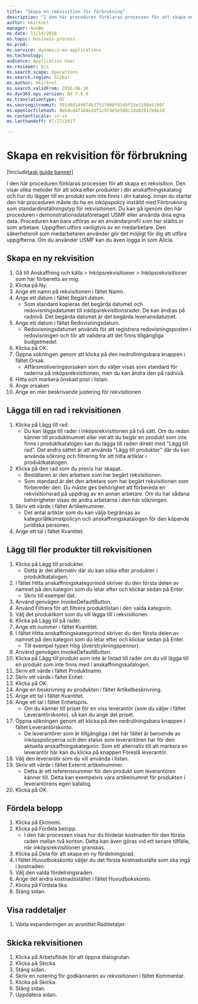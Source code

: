 ```yaml
--- 
title: "Skapa en rekvisition för förbrukning"
description: "I den här proceduren förklaras processen för att skapa en rekvisition."
author: mkirknel
manager: AnnBe
ms.date: 11/14/2016
ms.topic: business-process
ms.prod: 
ms.service: dynamics-ax-applications
ms.technology: 
audience: Application User
ms.reviewer: bis
ms.search.scope: Operations
ms.search.region: Global
ms.author: mkirknel
ms.search.validFrom: 2016-06-30
ms.dyn365.ops.version: AX 7.0.0
ms.translationtype: HT
ms.sourcegitcommit: f01d88149074b37517d00f03d8f55e1199a5198f
ms.openlocfilehash: 8eb4cd47104e2df1c973e5e508c1da02617b9a1d
ms.contentlocale: sv-se
ms.lasthandoff: 07/27/2017

---
```

# <a name="create-a-requisition-for-consumption"></a>Skapa en rekvisition för förbrukning

[!include[task guide banner](../../includes/task-guide-banner.md)]

I den här proceduren förklaras processen för att skapa en rekvisition. Den visar olika metoder för att söka efter produkter i din anskaffningskatalog och hur du lägger till en produkt som inte finns i din katalog. Innan du startar den här proceduren måste du ha en inköpspolicy inställd med Förbrukning som standardinställningstyp för rekvisitionen. Du kan gå igenom den här proceduren i demonstrationsdataföretaget USMF eller använda dina egna data. Proceduren kan bara utföras av en användarprofil som har ställts in som arbetare.  Uppgiften utförs vanligtvis av en medarbetare. Den säkerhetsroll som medarbetaren använder gör det möjligt för dig att utföra uppgifterna. Om du använder USMF kan du även logga in som Alicia.


## <a name="create-a-new-requisition"></a>Skapa en ny rekvisition
1. Gå till Anskaffning och källa > Inköpsrekvisitioner > Inköpsrekvisitioner som har förberetts av mig.
2. Klicka på Ny.
3. Ange ett namn på rekvisitionen i fältet Namn.
4. Ange ett datum i fältet Begärt datum.
    * Som standard kopieras det begärda datumet och redovisningsdatumet till inköpsrekvisitionsrader. De kan ändras på radnivå. Det begärda datumet är det begärda leveransdatumet.  
5. Ange ett datum i fältet Redovisningsdatum.
    * Redovisningsdatumet används för att registrera redovisningsposten i redovisningen och för att validera att det finns tillgängliga budgetmedel.  
6. Klicka på OK.
7. Öppna sökningen genom att klicka på den nedrullningsbara knappen i fältet Orsak.
    * Affärsmotiveringsorsaken som du väljer visas som standard för raderna på inköpsrekvisitionen, men du kan ändra den på radnivå.    
8. Hitta och markera önskad post i listan.
9. Ange orsaken
10. Ange en mer beskrivande justering för rekvisitionen

## <a name="add-a-line-to-the-requisition"></a>Lägga till en rad i rekvisitionen
1. Klicka på Lägg till rad.
    * Du kan lägga till rader i inköpsrekvisitionen på två sätt. Om du redan känner till produktnumret eller vet att du begär en produkt som inte finns i produktkatalogen kan du lägga till raden direkt med "Lägg till rad". Det andra sättet är att använda "Lägg till produkter" där du kan använda sökning och filtrering för att hitta artiklar i produktkatalogen.    
2. Klicka på den rad som du precis har skapat.
    * Beställaren är den arbetare som har begärt rekvisitionen.   
    * Som standard är det den arbetare som har begärt rekvisitionen som förbereder den. Du måste ges behörighet att förbereda en rekvisitionsrad på uppdrag av en annan arbetare. Om du har sådana behörigheter visas de andra arbetarna i den här sökningen.  
3. Skriv ett värde i fältet Artikelnummer.
    * Det antal artiklar som du kan välja begränsas av kategoriåtkomstpolicyn och anskaffningskatalogen för den köpande juridiska personen.    
4. Ange ett tal i fältet Kvantitet.

## <a name="add-more-products-to-the-requisition"></a>Lägg till fler produkter till rekvisitionen
1. Klicka på Lägg till produkter.
    * Detta är det alternativ där du kan söka efter produkter i produktkatalogen.      
2. I fältet Hitta anskaffningskategorinod skriver du den första delen av namnet på den kategori som du letar efter och klickar sedan på Enter.
    * Skriv till exempel dat.  
3. Använd genvägen InvokeDefaultButton.
4. Använd Filtrera för att filtrera produktlistan i den valda kategorin.
5. Välj det produktkort som du vill lägga till i rekvisitionen.
6. Klicka på Lägg till på rader.
7. Ange ett nummer i fältet Kvantitet.
8. I fältet Hitta anskaffningskategorinod skriver du den första delen av namnet på den kategori som du letar efter och klickar sedan på Enter.
    * Till exempel typen Hög (överstrykningspennor).  
9. Använd genvägen InvokeDefaultButton.
10. Klicka på Lägg till produkt som inte är listad till rader om du vill lägga till en produkt som inte finns med i anskaffningskatalogen.
11. Skriv ett värde i fältet Produktnamn.
12. Skriv ett värde i fältet Enhet.
13. Klicka på OK.
14. Ange en beskrivning av produkten i fältet Artikelbeskrivning.
15. Ange ett tal i fältet Kvantitet.
16. Ange ett tal i fältet Enhetspris.
    * Om du känner till priset för en viss leverantör (som du väljer i fältet Leverantörskonto), så kan du ange det priset.   
17. Öppna sökningen genom att klicka på den nedrullningsbara knappen i fältet Leverantörskonto.
    * De leverantörer som är tillgängliga i det här fältet är beroende av inköpspolicyerna och den status som leverantören har för den aktuella anskaffningskategorin. Som ett alternativ till att markera en leverantör här kan du klicka på knappen Föreslå leverantör.    
18. Välj den leverantör som du vill använda i listan.
19. Skriv ett värde i fältet Externt artikelnummer.
    * Detta är ett referensnummer för den produkt som leverantören känner till. Detta kan exempelvis vara artikelnumret för produkten i leverantörens egen katalog.  
20. Klicka på OK.

## <a name="distribute-amounts"></a>Fördela belopp
1. Klicka på Ekonomi.
2. Klicka på Fördela belopp.
    * I den här processen visas hur du fördelar kostnaden för den första raden mellan två konton. Detta kan även göras vid ett senare tillfälle, när inköpsrekvisitionen granskas.  
3. Klicka på Dela för att skapa en ny fördelningsrad.
4. I fältet Huvudbokskonto väljer du det första kostnadsställe som ska ingå i kostnaden.
5. Välj den valda fördelningsraden.
6. Ange det andra kostnadsstället i fältet Huvudbokskonto.
7. Klicka på Fördela lika.
8. Stäng sidan.

## <a name="view-line-details"></a>Visa raddetaljer
1. Växla expanderingen av avsnittet Raddetaljer.

## <a name="submit-the-requisition"></a>Skicka rekvisitionen
1. Klicka på Arbetsflöde för att öppna dialogrutan.
2. Klicka på Skicka.
3. Stäng sidan.
4. Skriv en notering för godkännaren av rekvisitionen i fältet Kommentar.
5. Klicka på Skicka.
6. Stäng sidan.
7. Uppdatera sidan.


